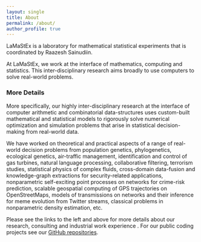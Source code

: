 ```yaml
---
layout: single
title: About
permalink: /about/
author_profile: true
---
```


LaMaStEx is a laboratory for mathematical statistical experiments that is coordinated by Raazesh Sainudiin.

At LaMaStEx, we work at the interface of mathematics, computing and statistics. This inter-disciplinary research aims broadly to use computers to solve real-world problems.


### More Details

More specifically, our highly inter-disciplinary research at the interface of computer arithmetic and combinatorial data-structures uses custom-built mathematical and statistical models to rigorously solve numerical optimization and simulation problems that arise in statistical decision-making from real-world data.

We have worked on theoretical and practical aspects of a range of real-world decision problems from population genetics, phylogenetics, ecological genetics, air-traffic management, identification and control of gas turbines, natural language processing, collaborative filtering, terrorism studies, statistical physics of complex fluids, cross-domain data-fusion and knowledge-graph extractions for security-related applications, nonparametric self-exciting point processes on networks for crime-risk prediction, scalable geospatial computing of GPS trajectories on OpenStreetMaps, models of transmissions on networks and their inference for meme evolution from Twitter streams, classical problems in nonparametric density estimation, etc.

Please see the links to the left and above for more details about our research, consulting and industrial work experience .
For our public coding projects see our [GitHub repositories](https://github.com/lamastex?tab=repositories).






 
